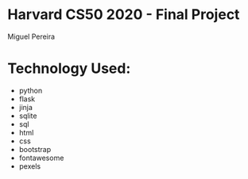 # Harvard CS50 2020 - Final Project
Miguel Pereira

# Technology Used:
- python
- flask
- jinja
- sqlite
- sql
- html
- css
- bootstrap
- fontawesome
- pexels